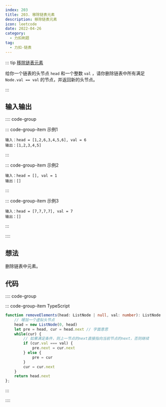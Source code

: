 ```yaml
---
index: 203
title: 203. 移除链表元素
description: 移除链表元素
icon: leetcode
date: 2022-04-26
category:
  - 力扣刷题
tag:
  - 力扣-链表
---
```


::: tip <a href="https://leetcode-cn.com/problems/remove-linked-list-elements/" target="_blank">移除链表元素</a> <Badge text="简单" type="tip"/>

给你一个链表的头节点 `head` 和一个整数 `val` ，请你删除链表中所有满足 `Node.val == val` 的节点，并返回新的头节点。

:::

## 输入输出

:::: code-group

::: code-group-item 示例1


```
输入：head = [1,2,6,3,4,5,6], val = 6
输出：[1,2,3,4,5]
```

:::

::: code-group-item 示例2

```
输入：head = [], val = 1
输出：[]
```

:::

::: code-group-item 示例3

```
输入：head = [7,7,7,7], val = 7
输出：[]
```

:::

::::

## 想法

删除链表中元素。

## 代码

:::: code-group

::: code-group-item TypeScript

```ts
function removeElements(head: ListNode | null, val: number): ListNode | null {
    // 增加一个虚拟头节点
    head = new ListNode(0, head)
    let pre = head, cur = head.next // 字面意思
    while(cur) {
        // 如果满足条件，则上一节点的next直接指向当前节点的next，否则继续
        if (cur.val === val) {
            pre.next = cur.next
        } else {
            pre = cur
        }
        cur = cur.next
    }
    return head.next
};
```

:::

::::